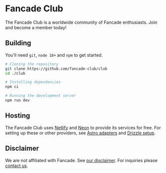 # Fancade Club

The Fancade Club is a worldwide community of Fancade enthusiasts. Join and become a member today!

## Building

You'll need `git`, `node 18+` and `npm` to get started.

```sh
# Cloning the repository
git clone https://github.com/fancade-club/club
cd ./club

# Installing dependencies
npm ci

# Running the development server
npm run dev
```

## Hosting

The Fancade Club uses [Netlify](https://netlify.com) and [Neon](https://neon.tech) to provide its services for free. For setting up these or other providers, see [Astro adapters](https://docs.astro.build/en/guides/server-side-rendering/) and [Drizzle setup](https://orm.drizzle.team/docs/get-started).

## Disclaimer

We are not affiliated with Fancade. See [our disclaimer](https://fancade.club/disclaimer). For inquiries please [contact us](https://fancade.club/contact).
